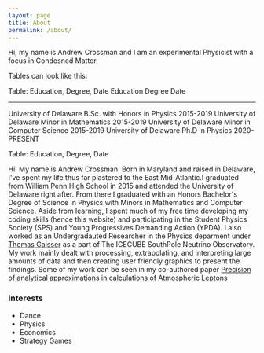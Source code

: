 ```yaml
---
layout: page
title: About
permalink: /about/
---
```

Hi, my name is Andrew Crossman and I am an experimental Physicist with a focus in Condesned Matter. 

[^1]: Some footnote text.

Tables can look like this:

Table: Education, Degree, Date
Education              Degree                        Date      
---------------------- ----------------------------  ------------  
University of Delaware B.Sc. with Honors in Physics  2015-2019
University of Delaware Minor in Mathematics          2015-2019
University of Delaware Minor in Computer Science     2015-2019
University of Delaware Ph.D in Physics               2020-PRESENT

Table: Education, Degree, Date


Hi! My name is Andrew Crossman. Born in Maryland and raised in Delaware, I've spent my life thus far plastered to the East Mid-Atlantic.I graduated from William Penn High School in 2015 and attended the University of Delaware right after. From there I graduated with an Honors Bachelor's Degree of Science in Physics with Minors in Mathematics and Computer Science. Aside from learning, I spent much of my free time developing my coding skills (hence this website) and participating in the Student Physics Society (SPS) and Young Progressives Demanding Action (YPDA). I also worked as an Undergradauted Researcher in the Physics deparment under [Thomas Gaisser](https://www.udel.edu/faculty-staff/experts/thomas-gaisser/) as a part of The ICECUBE SouthPole Neutrino Observatory. My work mainly dealt with processing, extrapolating, and interpreting large amounts of data and then creating user friendly graphics to present the findings. Some of my work can be seen in my co-authored paper [Precision of analytical approximations in calculations of Atmospheric Leptons](https://arxiv.org/abs/1910.08676)

### Interests
* Dance
* Physics
* Economics
* Strategy Games

